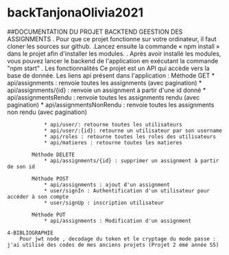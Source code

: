 # backTanjonaOlivia2021

##DOCUMENTATION DU PROJET BACKTEND GEESTION DES ASSIGNMENTS
	. Pour que ce projet fonctionne sur votre ordinateur, il faut cloner les sources sur github.
	.Lancez ensuite la commande « npm install » dans le projet afin d'installer les modules.
	. Après avoir installé les modules, vous pouvez lancer le backend de l'application en exécutant la commande "npm start"
	. Les fonctionnalités
		Ce projet est un API qui accède vers la base de donnée.
		Les liens api présent dans l'application :
			Méthode GET
				* api/assignments  : renvoie toutes les assignments (avec pagination) 
				* api/assignments/{id} : renvoie un assignment à partir d'une id donné
				* api/assignmentsRendu : renvoie toutes les assignments rendu (avec pagination) 
				* api/assignmentsNonRendu : renvoie toutes les assignments non rendu (avec pagination) 
			   
				* api/user/: retourne toutes les utilisateurs
				* api/user/:{id}: retourne un utilisateur par son username
				* api/roles : retourne toutes les roles des utilisateurs
				* api/matieres : retourne toutes les matieres
			
			Méthode DELETE
				* api/assignments/{id} : supprimer un assignment à partir de son id
			
			Méthode POST
				* api/assignments : ajout d'un assignment 
				* user/signIn : Authentification d'un utilisateur pour accéder à son compte
				* user/signUp : inscription utilisateur	
			
			Méthode PUT
				* api/assignments : Modification d'un assignment

	4-BIBLIOGRAPHIE
		Pour jwt node , decodage du token et le cryptage du mode passe :  j'ai utilisé des codes de mes anciens projets (Projet 2 émé année S5) 
